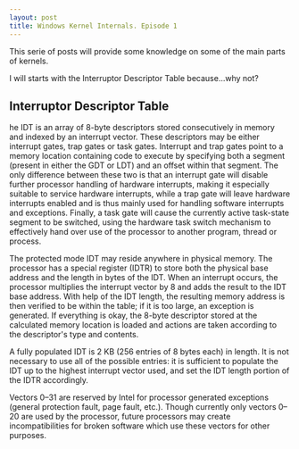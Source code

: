 ```yaml
---
layout: post
title: Windows Kernel Internals. Episode 1
---
```


This serie of posts will provide some knowledge on some of the main parts of kernels. 

I will starts with the Interruptor Descriptor Table because...why not?


## Interruptor Descriptor Table

he IDT is an array of 8-byte descriptors stored consecutively in memory and indexed by an interrupt vector. These descriptors may be either interrupt gates, trap gates or task gates. Interrupt and trap gates point to a memory location containing code to execute by specifying both a segment (present in either the GDT or LDT) and an offset within that segment. The only difference between these two is that an interrupt gate will disable further processor handling of hardware interrupts, making it especially suitable to service hardware interrupts, while a trap gate will leave hardware interrupts enabled and is thus mainly used for handling software interrupts and exceptions. Finally, a task gate will cause the currently active task-state segment to be switched, using the hardware task switch mechanism to effectively hand over use of the processor to another program, thread or process.

The protected mode IDT may reside anywhere in physical memory. The processor has a special register (IDTR) to store both the physical base address and the length in bytes of the IDT. When an interrupt occurs, the processor multiplies the interrupt vector by 8 and adds the result to the IDT base address. With help of the IDT length, the resulting memory address is then verified to be within the table; if it is too large, an exception is generated. If everything is okay, the 8-byte descriptor stored at the calculated memory location is loaded and actions are taken according to the descriptor's type and contents.

A fully populated IDT is 2 KB (256 entries of 8 bytes each) in length. It is not necessary to use all of the possible entries: it is sufficient to populate the IDT up to the highest interrupt vector used, and set the IDT length portion of the IDTR accordingly.

Vectors 0–31 are reserved by Intel for processor generated exceptions (general protection fault, page fault, etc.). Though currently only vectors 0–20 are used by the processor, future processors may create incompatibilities for broken software which use these vectors for other purposes.
